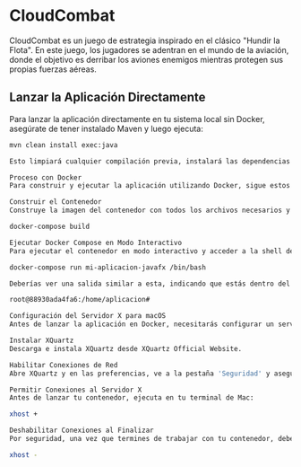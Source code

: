 # CloudCombat

CloudCombat es un juego de estrategia inspirado en el clásico "Hundir la Flota". En este juego, los jugadores se adentran en el mundo de la aviación, donde el objetivo es derribar los aviones enemigos mientras protegen sus propias fuerzas aéreas.


## Lanzar la Aplicación Directamente

Para lanzar la aplicación directamente en tu sistema local sin Docker, asegúrate de tener instalado Maven y luego ejecuta:

```bash
mvn clean install exec:java

Esto limpiará cualquier compilación previa, instalará las dependencias y ejecutará la aplicación.

Proceso con Docker
Para construir y ejecutar la aplicación utilizando Docker, sigue estos pasos:

Construir el Contenedor
Construye la imagen del contenedor con todos los archivos necesarios y configuraciones:

docker-compose build

Ejecutar Docker Compose en Modo Interactivo
Para ejecutar el contenedor en modo interactivo y acceder a la shell dentro del contenedor:

docker-compose run mi-aplicacion-javafx /bin/bash

Deberías ver una salida similar a esta, indicando que estás dentro del contenedor:

root@88930ada4fa6:/home/aplicacion#

Configuración del Servidor X para macOS
Antes de lanzar la aplicación en Docker, necesitarás configurar un servidor X para permitir que la aplicación muestre su GUI. En macOS, esto se hace instalando y configurando XQuartz.

Instalar XQuartz
Descarga e instala XQuartz desde XQuartz Official Website.

Habilitar Conexiones de Red
Abre XQuartz y en las preferencias, ve a la pestaña 'Seguridad' y asegúrate de marcar la opción "Allow connections from network clients". Esto es necesario para que las aplicaciones dentro de los contenedores Docker puedan mostrar su GUI.

Permitir Conexiones al Servidor X
Antes de lanzar tu contenedor, ejecuta en tu terminal de Mac:

xhost +

Deshabilitar Conexiones al Finalizar
Por seguridad, una vez que termines de trabajar con tu contenedor, deberías revocar el acceso al servidor X con:

xhost -
